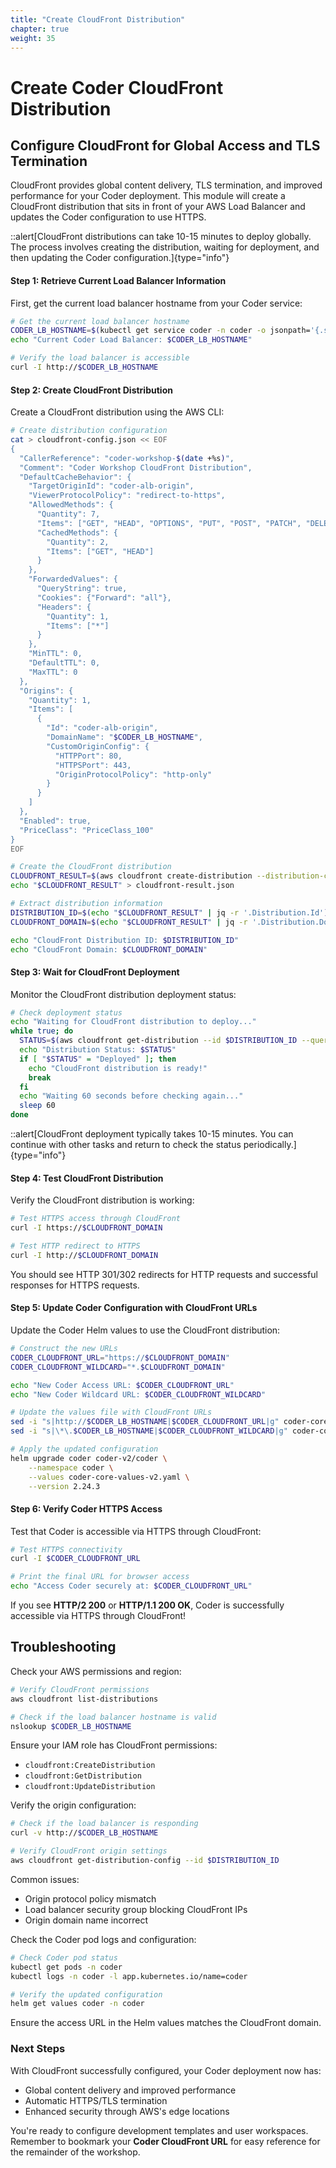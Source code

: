 ```yaml
---
title: "Create CloudFront Distribution"
chapter: true
weight: 35
---
```


# Create Coder CloudFront Distribution

## Configure CloudFront for Global Access and TLS Termination

CloudFront provides global content delivery, TLS termination, and improved performance for your Coder deployment. This module will create a CloudFront distribution that sits in front of your AWS Load Balancer and updates the Coder configuration to use HTTPS.

::alert[CloudFront distributions can take 10-15 minutes to deploy globally. The process involves creating the distribution, waiting for deployment, and then updating the Coder configuration.]{type="info"}

#### Step 1: Retrieve Current Load Balancer Information

First, get the current load balancer hostname from your Coder service:

```bash
# Get the current load balancer hostname
CODER_LB_HOSTNAME=$(kubectl get service coder -n coder -o jsonpath='{.status.loadBalancer.ingress[0].hostname}')
echo "Current Coder Load Balancer: $CODER_LB_HOSTNAME"

# Verify the load balancer is accessible
curl -I http://$CODER_LB_HOSTNAME
```

#### Step 2: Create CloudFront Distribution

Create a CloudFront distribution using the AWS CLI:

```bash
# Create distribution configuration
cat > cloudfront-config.json << EOF
{
  "CallerReference": "coder-workshop-$(date +%s)",
  "Comment": "Coder Workshop CloudFront Distribution",
  "DefaultCacheBehavior": {
    "TargetOriginId": "coder-alb-origin",
    "ViewerProtocolPolicy": "redirect-to-https",
    "AllowedMethods": {
      "Quantity": 7,
      "Items": ["GET", "HEAD", "OPTIONS", "PUT", "POST", "PATCH", "DELETE"],
      "CachedMethods": {
        "Quantity": 2,
        "Items": ["GET", "HEAD"]
      }
    },
    "ForwardedValues": {
      "QueryString": true,
      "Cookies": {"Forward": "all"},
      "Headers": {
        "Quantity": 1,
        "Items": ["*"]
      }
    },
    "MinTTL": 0,
    "DefaultTTL": 0,
    "MaxTTL": 0
  },
  "Origins": {
    "Quantity": 1,
    "Items": [
      {
        "Id": "coder-alb-origin",
        "DomainName": "$CODER_LB_HOSTNAME",
        "CustomOriginConfig": {
          "HTTPPort": 80,
          "HTTPSPort": 443,
          "OriginProtocolPolicy": "http-only"
        }
      }
    ]
  },
  "Enabled": true,
  "PriceClass": "PriceClass_100"
}
EOF

# Create the CloudFront distribution
CLOUDFRONT_RESULT=$(aws cloudfront create-distribution --distribution-config file://cloudfront-config.json)
echo "$CLOUDFRONT_RESULT" > cloudfront-result.json

# Extract distribution information
DISTRIBUTION_ID=$(echo "$CLOUDFRONT_RESULT" | jq -r '.Distribution.Id')
CLOUDFRONT_DOMAIN=$(echo "$CLOUDFRONT_RESULT" | jq -r '.Distribution.DomainName')

echo "CloudFront Distribution ID: $DISTRIBUTION_ID"
echo "CloudFront Domain: $CLOUDFRONT_DOMAIN"
```

#### Step 3: Wait for CloudFront Deployment

Monitor the CloudFront distribution deployment status:

```bash
# Check deployment status
echo "Waiting for CloudFront distribution to deploy..."
while true; do
  STATUS=$(aws cloudfront get-distribution --id $DISTRIBUTION_ID --query 'Distribution.Status' --output text)
  echo "Distribution Status: $STATUS"
  if [ "$STATUS" = "Deployed" ]; then
    echo "CloudFront distribution is ready!"
    break
  fi
  echo "Waiting 60 seconds before checking again..."
  sleep 60
done
```

::alert[CloudFront deployment typically takes 10-15 minutes. You can continue with other tasks and return to check the status periodically.]{type="info"}

#### Step 4: Test CloudFront Distribution

Verify the CloudFront distribution is working:

```bash
# Test HTTPS access through CloudFront
curl -I https://$CLOUDFRONT_DOMAIN

# Test HTTP redirect to HTTPS
curl -I http://$CLOUDFRONT_DOMAIN
```


You should see HTTP 301/302 redirects for HTTP requests and successful responses for HTTPS requests.


#### Step 5: Update Coder Configuration with CloudFront URLs

Update the Coder Helm values to use the CloudFront distribution:

```bash
# Construct the new URLs
CODER_CLOUDFRONT_URL="https://$CLOUDFRONT_DOMAIN"
CODER_CLOUDFRONT_WILDCARD="*.$CLOUDFRONT_DOMAIN"

echo "New Coder Access URL: $CODER_CLOUDFRONT_URL"
echo "New Coder Wildcard URL: $CODER_CLOUDFRONT_WILDCARD"

# Update the values file with CloudFront URLs
sed -i "s|http://$CODER_LB_HOSTNAME|$CODER_CLOUDFRONT_URL|g" coder-core-values-v2.yaml
sed -i "s|\*\.$CODER_LB_HOSTNAME|$CODER_CLOUDFRONT_WILDCARD|g" coder-core-values-v2.yaml

# Apply the updated configuration
helm upgrade coder coder-v2/coder \
    --namespace coder \
    --values coder-core-values-v2.yaml \
    --version 2.24.3
```

#### Step 6: Verify Coder HTTPS Access

Test that Coder is accessible via HTTPS through CloudFront:

```bash
# Test HTTPS connectivity
curl -I $CODER_CLOUDFRONT_URL

# Print the final URL for browser access
echo "Access Coder securely at: $CODER_CLOUDFRONT_URL"
```


If you see **HTTP/2 200** or **HTTP/1.1 200 OK**, Coder is successfully accessible via HTTPS through CloudFront!


## Troubleshooting


Check your AWS permissions and region:
```bash
# Verify CloudFront permissions
aws cloudfront list-distributions

# Check if the load balancer hostname is valid
nslookup $CODER_LB_HOSTNAME
```

Ensure your IAM role has CloudFront permissions:
- `cloudfront:CreateDistribution`
- `cloudfront:GetDistribution`
- `cloudfront:UpdateDistribution`



Verify the origin configuration:
```bash
# Check if the load balancer is responding
curl -v http://$CODER_LB_HOSTNAME

# Verify CloudFront origin settings
aws cloudfront get-distribution-config --id $DISTRIBUTION_ID
```

Common issues:
- Origin protocol policy mismatch
- Load balancer security group blocking CloudFront IPs
- Origin domain name incorrect



Check the Coder pod logs and configuration:
```bash
# Check Coder pod status
kubectl get pods -n coder
kubectl logs -n coder -l app.kubernetes.io/name=coder

# Verify the updated configuration
helm get values coder -n coder
```

Ensure the access URL in the Helm values matches the CloudFront domain.


### Next Steps
With CloudFront successfully configured, your Coder deployment now has:
- Global content delivery and improved performance
- Automatic HTTPS/TLS termination
- Enhanced security through AWS's edge locations

You're ready to configure development templates and user workspaces. Remember to bookmark your **Coder CloudFront URL** for easy reference for the remainder of the workshop.